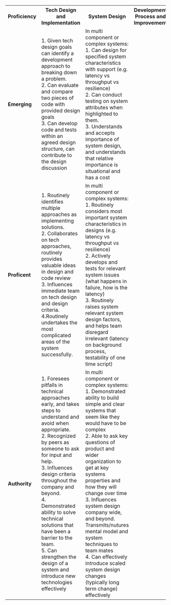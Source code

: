 


<table>
	<tr>
		<th>
			Proficiency
		</th>
		<th>
			Tech Design and Implementation
		</th>
		<th>
			System Design
		</th>
		<th>
			Development Process and Improvement
		</th>
		<th>
			Communication
		</th>
		<th>
			Technical Change
		</th>
	</tr>
	<tr>
		<td>
			<strong>Emerging</strong>
		</td>
		<td>
		<!--- Emerging Tech Design and Implementation -->	
			1. Given tech design goals can identify a development approach to breaking down a problem. <br/> 
			2. Can evaluate and compare two pieces of code with provided design goals <br/>
			3. Can develop code and tests within an agreed design structure, can contribute to the design discussion <br/>
		</td>
		<td>
		<!--- Emerging System Design -->
			In multi component or complex systems: <br/>
			1. Can design for specified system characteristics with support (e.g. latency vs throughput vs resilience) <br/>
			2. Can conduct testing on system attributes when highlighted to them. <br/>
			3. Understands and accepts importance of system design, and understands that relative importance is situational and has a cost <br/>
		</td>
		<td>
		<!--- Emerging Development Process and Improvement -->
		</td>
		<td>
		<!--- Emerging Communication -->
		</td>
		<td>
		<!--- Emerging Technical Change -->
		</td>
	</tr>
	<tr>
		<td>
			<strong>Proficent</strong>
		</td>
		<td>
		<!--- Proficent Tech Design and Implementation -->
			1. Routinely identifies multiple approaches as implementing solutions. <br/> 
			2. Collaborates on tech approaches, routinely provides valuable ideas in design and code review <br/>
			3. Influences immediate team on tech design and design criteria. <br/>
			4.Routinely undertakes the most complicated areas of the system successfully. <br/>	 
		</td>
		<td>
		<!--- Proficent System Design -->
			In multi component or complex systems: <br/>
			1. Routinely considers most important system characteristics in designs (e.g. latency vs throughput vs resilience) <br/>
			2. Actively develops and tests for relevant system issues (what happens in failure, how is the latency) <br/>
			3. Routinely raises system relevant system design factors, and helps team disregard irrelevant (latency on background process, testability of one time script) <br/>
		</td>
		<td>
		<!--- Proficent Development Process and Improvement -->
		</td>
		<td>
		<!--- Proficent Communication -->
		</td>
		<td>
		<!--- Proficent Technical Change -->
		</td>
	</tr>
	<tr>
		<td>
			<strong>Authority</strong>
		</td>
		<td>
		<!--- Authority Tech Design and Implementation -->
			1. Foresees pitfalls in technical approaches early, and takes steps to understand and avoid when appropriate. <br/> 
			2. Recognized by peers as someone to ask for input and help.  <br/>
			3. Influences design criteria throughout the company and beyond. <br/>
			4. Demonstrated ability to solve technical solutions that have been a barrier to the team. <br/>
			5. Can strengthen the design of a system and introduce new technologies effectively <br/> 
		</td>
		<td>
		<!--- Authority System Design -->
			In multi component or complex systems: <br/>
			1. Demonstrated ability to build simple and clear systems that seem like they would have to be complex <br/>
			2. Able to ask key questions of product and wider organization to get at key systems properties and how they will change over time <br/>
			3. Influences system design company wide, and beyond. Transmits/nutures mental model and system techniques to team mates <br/>
			4. Can effectively introduce scaled system design changes (typically long term change) effectively <br/>
		</td>
		<td>
		<!--- Authority Development Process and Improvement -->
		</td>
		<td>
		<!--- Authority Communication -->
		</td>
		<td>
		<!--- Authority Technical Change -->
		</td>
	</tr>
</table>
